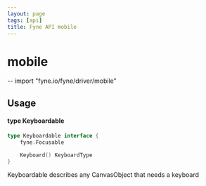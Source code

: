 ```yaml
---
layout: page
tags: [api]
title: Fyne API mobile
---
```


# mobile
--
    import "fyne.io/fyne/driver/mobile"

## Usage

#### type Keyboardable

```go
type Keyboardable interface {
	fyne.Focusable

	Keyboard() KeyboardType
}
```

Keyboardable describes any CanvasObject that needs a keyboard
